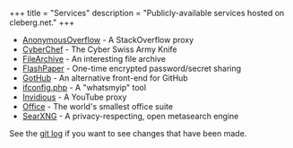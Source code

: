 +++
title = "Services"
description = "Publicly-available services hosted on cleberg.net."
+++

- [AnonymousOverflow](https://ao.cleberg.net) - A StackOverflow proxy
- [CyberChef](https://cyberchef.cleberg.net) - The Cyber Swiss Army Knife
- [FileArchive](https://files.cleberg.net) - An interesting file archive
- [FlashPaper](https://paste.cleberg.net) - One-time encrypted password/secret sharing
- [GotHub](https://gh.cleberg.net) - An alternative front-end for GitHub
- [ifconfig.php](https://ip.cleberg.net) - A \"whatsmyip\" tool
- [Invidious](https://invidious.cleberg.net) - A YouTube proxy
- [Office](https://office.cleberg.net) - The world\'s smallest office suite
- [SearXNG](https://search.cleberg.net) - A privacy-respecting, open metasearch engine

See the [git
log](https://git.cleberg.net/cleberg.net.git/log)
if you want to see changes that have been made.

